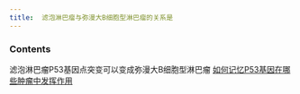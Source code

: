 ```yaml
---
title:  滤泡淋巴瘤与弥漫大B细胞型淋巴瘤的关系是
--- 
```


### Contents
滤泡淋巴瘤P53基因点突变可以变成弥漫大B细胞型淋巴瘤
[如何记忆P53基因在哪些肿瘤中发挥作用](/如何记忆P53基因在哪些肿瘤中发挥作用)
